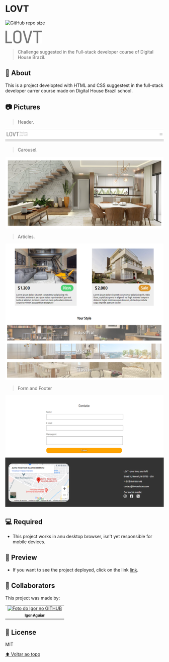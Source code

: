 # LOVT

<!---Esses são exemplos. Veja https://shields.io para outras pessoas ou para personalizar este conjunto de escudos. Você pode querer incluir dependências, status do projeto e informações de licença aqui--->

<!--- /github/languages/code-size/:user/:repo --->
![GitHub repo size](https://img.shields.io/github/languages/code-size/Desenvigor/LOVT?style=for-the-badge)

<img src="media/photos/logo.svg" alt="Home">

> Challenge suggested in the Full-stack developer course of Digital House Brazil.

## 📝 About
This is a project developted with HTML and CSS suggestest in the full-stack developer carrer course made on Digital House Brazil school.

## 📷 Pictures

> Header.
<img src="media/photos/header.png" alt="Image example">

> Carousel.
<img src="media/photos/carousel.png" alt="Image example">

> Articles.
<img src="media/photos/article.png" alt="Image example">

> Form and Footer
<img src="media/photos/form-footer.png" alt="Image example">



## 💻 Required

* This project works in anu desktop browser, isn't yet responsible for mobile devices.


## 🔗 Preview

* If you want to see the project deployed, click on the link [link](https://lovt-dh.netlify.app/).


## 🤝 Collaborators

This project was made by:

<table>
  <tr>
    <td align="center">
      <a href="https://github.com/Desenvigor">
        <img src="https://avatars.githubusercontent.com/u/43388013?s=400&u=3ee828c9dc8853db125c9c4022131cf4a4258f6b&v=4" width="100px;" alt="Foto do Igor no GITHUB"/><br>
        <sub>
          <b>Igor Aguiar</b>
        </sub>
      </a>
    </td>
  </tr>
</table>


## 📝 License

MIT

[⬆ Voltar ao topo](#LOVT)<br>